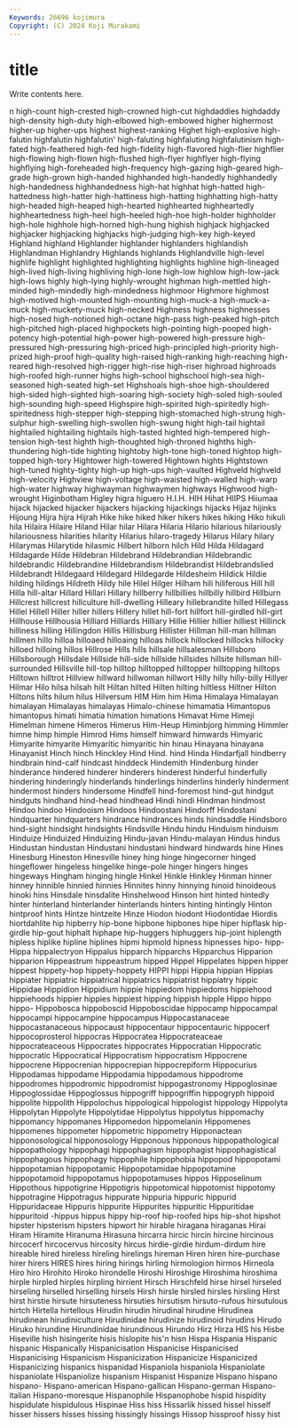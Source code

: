```yaml
---
Keywords: 26696 kojimura
Copyright: (C) 2024 Koji Murakami
---
```


# title

Write contents here.



n high-count high-crested high-crowned high-cut highdaddies highdaddy high-density high-duty
high-elbowed high-embowed higher highermost higher-up higher-ups highest highest-ranking Highet high-explosive
high-falutin highfalutin highfalutin' high-faluting highfaluting highfalutinism high-fated high-feathered high-fed high-fidelity
high-flavored high-flier highflier high-flowing high-flown high-flushed high-flyer highflyer high-flying highflying
high-foreheaded high-frequency high-gazing high-geared high-grade high-grown high-handed highhanded high-handedly highhandedly
high-handedness highhandedness high-hat highhat high-hatted high-hattedness high-hatter high-hattiness high-hatting highhatting
high-hatty high-headed high-heaped high-hearted highhearted highheartedly highheartedness high-heel high-heeled high-hoe
high-holder highholder high-hole highhole high-horned high-hung highish highjack highjacked highjacker
highjacking highjacks high-judging high-key high-keyed Highland highland Highlander highlander highlanders
highlandish Highlandman Highlandry Highlands highlands Highlandville high-level highlife highlight highlighted
highlighting highlights highline high-lineaged high-lived high-living highliving high-lone high-low highlow
high-low-jack high-lows highly high-lying highly-wrought highman high-mettled high-minded high-mindedly high-mindedness
highmoor Highmore highmost high-motived high-mounted high-mounting high-muck-a high-muck-a-muck high-muckety-muck high-necked
Highness highness highnesses high-nosed high-notioned high-octane high-pass high-peaked high-pitch high-pitched
high-placed highpockets high-pointing high-pooped high-potency high-potential high-power high-powered high-pressure high-pressured
high-pressuring high-priced high-principled high-priority high-prized high-proof high-quality high-raised high-ranking high-reaching
high-reared high-resolved high-rigger high-rise high-riser highroad highroads high-roofed high-runner highs
high-school highschool high-sea high-seasoned high-seated high-set Highshoals high-shoe high-shouldered high-sided
high-sighted high-soaring high-society high-soled high-souled high-sounding high-speed Highspire high-spirited high-spiritedly
high-spiritedness high-stepper high-stepping high-stomached high-strung high-sulphur high-swelling high-swollen high-swung hight
high-tail hightail hightailed hightailing hightails high-tasted highted high-tempered high-tension high-test
highth high-thoughted high-throned highths high-thundering high-tide highting hightoby high-tone high-toned
hightop high-topped high-tory Hightower high-towered Hightown hights Hightstown high-tuned highty-tighty
high-up high-ups high-vaulted Highveld highveld high-velocity Highview high-voltage high-waisted high-walled
high-warp high-water highway highwayman highwaymen highways Highwood high-wrought Higinbotham Higley
higra higuero H.I.H. HIH Hihat HIIPS Hiiumaa hijack hijacked hijacker
hijackers hijacking hijackings hijacks Hijaz hijinks Hijoung Hijra hijra Hijrah
Hike hike hiked hiker hikers hikes hiking Hiko hikuli hila
Hilaira Hilaire Hiland Hilar hilar Hilara Hilaria Hilario hilarious hilariously
hilariousness hilarities hilarity Hilarius hilaro-tragedy Hilarus Hilary hilary Hilarymas Hilarytide
hilasmic Hilbert hilborn hilch Hild Hilda Hildagard Hildagarde Hilde Hildebran
Hildebrand Hildebrandian Hildebrandic hildebrandic Hildebrandine Hildebrandism Hildebrandist Hildebrandslied Hildebrandt Hildegaard
Hildegard Hildegarde Hildesheim Hildick Hildie hilding hildings Hildreth Hildy hile
Hilel Hilger Hilham hili hiliferous Hill hill Hilla hill-altar Hillard
Hillari Hillary hillberry hillbillies hillbilly hillbird Hillburn Hillcrest hillcrest hillculture
hill-dwelling Hilleary hillebrandite hilled Hillegass Hillel Hillell Hiller hiller hillers
Hillery hillet hill-fort hillfort hill-girdled hill-girt Hillhouse Hillhousia Hilliard Hilliards
Hilliary Hillie Hillier hillier hilliest Hillinck hilliness hilling Hillingdon Hillis
Hillisburg Hillister Hillman hill-man hillman hillmen hillo hilloa hilloaed hilloaing
hilloas hillock hillocked hillocks hillocky hilloed hilloing hillos Hillrose Hills
hills hillsale hillsalesman Hillsboro Hillsborough Hillsdale Hillside hill-side hillside hillsides
hillsite hillsman hill-surrounded Hillsville hill-top hilltop hilltopped hilltopper hilltopping hilltops
Hilltown hilltrot Hillview hillward hillwoman hillwort Hilly hilly hilly-billy Hillyer
Hilmar Hilo hilsa hilsah hilt Hiltan hilted Hilten hilting hiltless
Hiltner Hilton Hiltons hilts hilum hilus Hilversum HIM Him him
Hima Himalaya Himalayan himalayan Himalayas himalayas Himalo-chinese himamatia Himantopus himantopus
himati himatia himation himations Himavat Hime Himeji Himelman himene Himeros
Himerus Him-Heup Himinbjorg himming Himmler himne himp himple Himrod Hims
himself himward himwards Himyaric Himyarite himyarite Himyaritic himyaritic hin hinau
Hinayana hinayana Hinayanist Hinch hinch Hinckley Hind Hind. hind Hinda
Hindarfjall hindberry hindbrain hind-calf hindcast hinddeck Hindemith Hindenburg hinder hinderance
hindered hinderer hinderers hinderest hinderful hinderfully hindering hinderingly hinderlands hinderlings
hinderlins hinderly hinderment hindermost hinders hindersome Hindfell hind-foremost hind-gut hindgut
hindguts hindhand hind-head hindhead Hindi hindi Hindman hindmost Hindoo hindoo
Hindooism Hindoos Hindoostani Hindorff Hindostani hindquarter hindquarters hindrance hindrances hinds
hindsaddle Hindsboro hind-sight hindsight hindsights Hindsville Hindu hindu Hinduism hinduism
Hinduize Hinduized Hinduizing Hindu-javan Hindu-malayan Hindus hindus Hindustan hindustan Hindustani
hindustani hindward hindwards hine Hines Hinesburg Hineston Hinesville hiney hing
hinge hingecorner hinged hingeflower hingeless hingelike hinge-pole hinger hingers hinges
hingeways Hingham hinging hingle Hinkel Hinkle Hinkley Hinman hinner hinney
hinnible hinnied hinnies Hinnites hinny hinnying hinoid hinoideous hinoki hins
Hinsdale hinsdalite Hinshelwood Hinson hint hinted hintedly hinter hinterland hinterlander
hinterlands hinters hinting hintingly Hinton hintproof hints Hintze hintzeite Hinze
Hiodon hiodont Hiodontidae Hiordis hiortdahlite hip hipberry hip-bone hipbone hipbones
hipe hiper hipflask hip-girdle hip-gout hiphalt hiphape hip-huggers hiphuggers hip-joint
hiplength hipless hiplike hipline hiplines hipmi hipmold hipness hipnesses hipo-
hipp- Hippa hippalectryon Hippalus hipparch hipparchs Hipparchus Hipparion hipparion Hippeastrum
hippeastrum hipped Hippel Hippelates hippen hipper hippest hippety-hop hippety-hoppety HIPPI
hippi Hippia hippian Hippias hippiater hippiatric hippiatrical hippiatrics hippiatrist hippiatry
hippic Hippidae Hippidion Hippidium hippie hippiedom hippiedoms hippiehood hippiehoods hippier
hippies hippiest hipping hippish hipple Hippo hippo hippo- Hippobosca hippoboscid
Hippoboscidae hippocamp hippocampal hippocampi hippocampine hippocampus Hippocastanaceae hippocastanaceous hippocaust hippocentaur
hippocentauric hippocerf hippocoprosterol hippocras Hippocratea Hippocrateaceae hippocrateaceous Hippocrates hippocrates Hippocratian
Hippocratic hippocratic Hippocratical Hippocratism hippocratism Hippocrene hippocrene Hippocrenian hippocrepian hippocrepiform
Hippocurius Hippodamas hippodame Hippodamia hippodamous hippodrome hippodromes hippodromic hippodromist hippogastronomy
Hippoglosinae Hippoglossidae Hippoglossus hippogriff hippogriffin hippogryph hippoid hippolite hippolith Hippolochus
hippological hippologist hippology Hippolyta Hippolytan Hippolyte Hippolytidae Hippolytus hippolytus hippomachy
hippomancy hippomanes Hippomedon hippomelanin Hippomenes hippomenes hippometer hippometric hippometry Hipponactean
hipponosological hipponosology Hipponous hipponous hippopathological hippopathology hippophagi hippophagism hippophagist hippophagistical
hippophagous hippophagy hippophile hippophobia hippopod hippopotami hippopotamian hippopotamic Hippopotamidae hippopotamine
hippopotamoid hippopotamus hippopotamuses hippos Hipposelinum Hippothous hippotigrine Hippotigris hippotomical hippotomist
hippotomy hippotragine Hippotragus hippurate hippuria hippuric hippurid Hippuridaceae Hippuris hippurite
Hippurites hippuritic Hippuritidae hippuritoid -hippus hippus hippy hip-roof hip-roofed hips
hip-shot hipshot hipster hipsterism hipsters hipwort hir hirable hiragana hiraganas
Hirai Hiram Hiramite Hiranuma Hirasuna hircarra hircic hircin hircine hircinous
hircocerf hircocervus hircosity hircus hirdie-girdie hirdum-dirdum hire hireable hired hireless
hireling hirelings hireman Hiren hiren hire-purchase hirer hirers HIRES hires
hiring hirings hirling hirmologion hirmos Hirneola Hiro hiro Hirohito Hiroko
hirondelle Hiroshi Hiroshige Hiroshima hiroshima hirple hirpled hirples hirpling hirrient
Hirsch Hirschfeld hirse hirsel hirseled hirseling hirselled hirselling hirsels Hirsh
hirsle hirsled hirsles hirsling Hirst hirst hirstie hirsute hirsuteness hirsuties
hirsutism hirsuto-rufous hirsutulous hirtch Hirtella hirtellous Hirudin hirudin hirudinal hirudine
Hirudinea hirudinean hirudiniculture Hirudinidae hirudinize hirudinoid hirudins Hirudo Hiruko hirundine
Hirundinidae hirundinous Hirundo Hirz Hirza HIS his Hisbe Hiseville hish
hisingerite hisis hislopite his'n hisn Hispa Hispania Hispanic hispanic Hispanically
Hispanicisation Hispanicise Hispanicised Hispanicising Hispanicism Hispanicization Hispanicize Hispanicized Hispanicizing hispanics
hispanidad Hispaniola hispaniola Hispaniolate hispaniolate Hispaniolize hispanism Hispanist Hispanize Hispano
hispano hispano- Hispano-american Hispano-gallican Hispano-german Hispano-italian Hispano-moresque Hispanophile Hispanophobe hispid
hispidity hispidulate hispidulous Hispinae Hiss hiss Hissarlik hissed hissel hisself
hisser hissers hisses hissing hissingly hissings Hissop hissproof hissy hist
